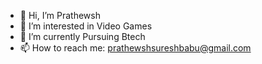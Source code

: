 - 👋 Hi, I’m Prathewsh
- 👀 I’m interested in Video Games
- 🌱 I’m currently Pursuing Btech
- 📫 How to reach me: prathewshsureshbabu@gmail.com

<!---
Prathewsh/Prathewsh is a ✨ special ✨ repository because its `README.md` (this file) appears on your GitHub profile.
You can click the Preview link to take a look at your changes.
--->
